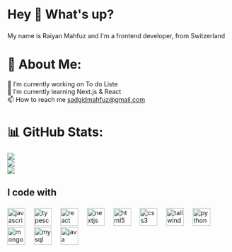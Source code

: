 <h1 align="left">Hey 👋 What's up?</h1>

###

<p align="left">My name is Raiyan Mahfuz and I'm a frontend developer, from Switzerland</p>

# 💫 About Me:
🔭 I’m currently working on To do Liste<br>🌱 I’m currently learning Next.js & React<br>📫 How to reach me sadgidmahfuz@gmail.com

# 📊 GitHub Stats:
![](https://github-readme-stats.vercel.app/api?username=RaiyanMFZ&theme=blue_navy&hide_border=false&include_all_commits=false&count_private=false)<br/>
![](https://nirzak-streak-stats.vercel.app/?user=RaiyanMFZ&theme=blue_navy&hide_border=false)<br/>
![](https://github-readme-stats.vercel.app/api/top-langs/?username=RaiyanMFZ&theme=blue_navy&hide_border=false&include_all_commits=false&count_private=false&layout=compact)


<h2 align="left">I code with</h2>

###

<div align="left">
  <img src="https://cdn.jsdelivr.net/gh/devicons/devicon/icons/javascript/javascript-original.svg" height="40" alt="javascript logo"  />
  <img width="12" />
  <img src="https://cdn.jsdelivr.net/gh/devicons/devicon/icons/typescript/typescript-original.svg" height="40" alt="typescript logo"  />
  <img width="12" />
  <img src="https://cdn.jsdelivr.net/gh/devicons/devicon/icons/react/react-original.svg" height="40" alt="react logo"  />
  <img width="12" />
  <img src="https://cdn.jsdelivr.net/gh/devicons/devicon/icons/nextjs/nextjs-original.svg" height="40" alt="nextjs logo"  />
  <img width="12" />
  <img src="https://cdn.jsdelivr.net/gh/devicons/devicon/icons/html5/html5-original.svg" height="40" alt="html5 logo"  />
  <img width="12" />
  <img src="https://cdn.jsdelivr.net/gh/devicons/devicon/icons/css3/css3-original.svg" height="40" alt="css3 logo"  />
  <img width="12" />
  <img src="https://cdn.jsdelivr.net/gh/devicons/devicon/icons/tailwindcss/tailwindcss-original-wordmark.svg" height="40" alt="tailwindcss logo"  />
  <img width="12" />
  <img src="https://cdn.jsdelivr.net/gh/devicons/devicon/icons/python/python-original.svg" height="40" alt="python logo"  />
  <img width="12" />
  <img src="https://cdn.jsdelivr.net/gh/devicons/devicon/icons/mongodb/mongodb-original.svg" height="40" alt="mongodb logo"  />
  <img width="12" />
  <img src="https://cdn.jsdelivr.net/gh/devicons/devicon/icons/mysql/mysql-original.svg" height="40" alt="mysql logo"  />
  <img width="12" />
  <img src="https://cdn.jsdelivr.net/gh/devicons/devicon/icons/java/java-original.svg" height="40" alt="java logo"  />
</div>

###

